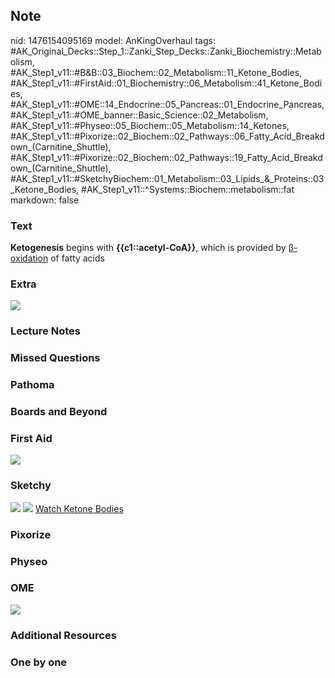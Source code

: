 ## Note
nid: 1476154095169
model: AnKingOverhaul
tags: #AK_Original_Decks::Step_1::Zanki_Step_Decks::Zanki_Biochemistry::Metabolism, #AK_Step1_v11::#B&B::03_Biochem::02_Metabolism::11_Ketone_Bodies, #AK_Step1_v11::#FirstAid::01_Biochemistry::06_Metabolism::41_Ketone_Bodies, #AK_Step1_v11::#OME::14_Endocrine::05_Pancreas::01_Endocrine_Pancreas, #AK_Step1_v11::#OME_banner::Basic_Science::02_Metabolism, #AK_Step1_v11::#Physeo::05_Biochem::05_Metabolism::14_Ketones, #AK_Step1_v11::#Pixorize::02_Biochem::02_Pathways::06_Fatty_Acid_Breakdown_(Carnitine_Shuttle), #AK_Step1_v11::#Pixorize::02_Biochem::02_Pathways::19_Fatty_Acid_Breakdown_(Carnitine_Shuttle), #AK_Step1_v11::#SketchyBiochem::01_Metabolism::03_Lipids_&_Proteins::03_Ketone_Bodies, #AK_Step1_v11::^Systems::Biochem::metabolism::fat
markdown: false

### Text
<div>
  <b>Ketogenesis</b> begins with <b>{{c1::acetyl-CoA}}</b>, which
  is provided by <u>β-oxidation</u> of fatty acids
</div>

### Extra
<img src="paste-508678746669542.jpg">

### Lecture Notes


### Missed Questions


### Pathoma


### Boards and Beyond


### First Aid
<img src="tmpFmu7PN.png">

### Sketchy
<img src="Screen%20Shot%202021-01-07%20at%2015.23.34.jpg">
<img src="Screen%20Shot%202021-01-07%20at%2015.23.47.jpg"> <a href=
"https://dashboard.sketchy.com/study/medical/courses/medical-biochemistry/units/medical-biochemistry-metabolism/videos/medical-biochemistry-metabolism-lipids-ketone-bodies?utm_source=anki&utm_medium=partnership&utm_campaign=february_update&utm_content=medical">
Watch Ketone Bodies</a>

### Pixorize


### Physeo


### OME
<div class="ome-widget">
  <a href=
  "https://onlinemeded.org/spa/metabolism?ref=anki"><img src=
  "_OME_AnkiFlashcards_Topic_1.png"></a>
</div>

### Additional Resources


### One by one

